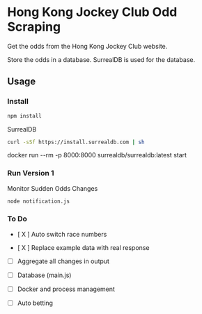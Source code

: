 # Hong Kong Jockey Club Odd Scraping

Get the odds from the Hong Kong Jockey Club website.

Store the odds in a database. SurrealDB is used for the database.

## Usage

### Install

```bash
npm install
```

SurrealDB

```bash
curl -sSf https://install.surrealdb.com | sh
```
docker run --rm -p 8000:8000 surrealdb/surrealdb:latest start

### Run Version 1

Monitor Sudden Odds Changes

```bash
node notification.js
```

### To Do

- [ X ] Auto switch race numbers

- [ X ] Replace example data with real response

- [ ] Aggregate all changes in output

- [ ] Database (main.js)

- [ ] Docker and process management

- [ ] Auto betting